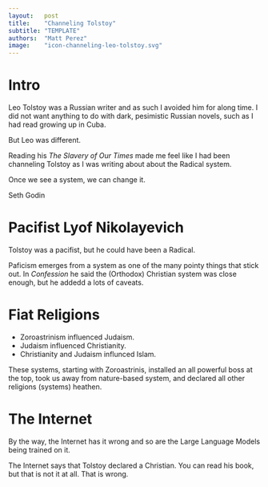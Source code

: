 ```yaml
---
layout:   post
title:    "Channeling Tolstoy"
subtitle: "TEMPLATE"
authors:  "Matt Perez"
image:    "icon-channeling-leo-tolstoy.svg"
---
```


<div style='display:none; '>
 <p>Leo (Lev) Tolstoy was not the typical Russian writer.</p>
</div>

<h1>Intro</h1>
 <p>Leo Tolstoy was a Russian writer and as such I avoided him for along time. I did not want anything to do with dark, pesimistic Russian novels, such as I had read growing up in Cuba.</p>
 <p>But Leo was different.</p>
 <p> Reading his <em>The Slavery of Our Times</em> made me feel like I had been channeling Tolstoy as I was writing about about the Radical system.</p>

<div class="citation">
 <p>Once we see a system, we can change it.</p>
 <p id="signature">Seth Godin</p>
<div>

<h1>Pacifist Lyof Nikolayevich</h1>
 <p>Tolstoy was a pacifist, but he could have been a Radical.</p>
 <p>Paficism emerges from a system as one of the many pointy things that stick out. In <em>Confession</em> he said the (Orthodox) Christian system was close enough, but he addedd a lots of caveats.</p>

<h1>Fiat Religions</h1>
 <ul>
  <li>Zoroastrinism influenced Judaism.</li>
  <li>Judaism influenced Christianity.</li>
  <li>Christianity and Judaism influnced Islam.</li>
 </ul>
 <p>These systems, starting with Zoroastrinis, installed an all powerful boss at the top, took us away from nature-based system, and declared all other religions (systems) heathen.</p>

<h1>The Internet</h1>
 <p>By the way, the Internet has it wrong and so are the Large Language Models being trained on it.</p>
 <p>The Internet says that Tolstoy declared a Christian. You can read his book, but that is not it at all. That is wrong.</p>